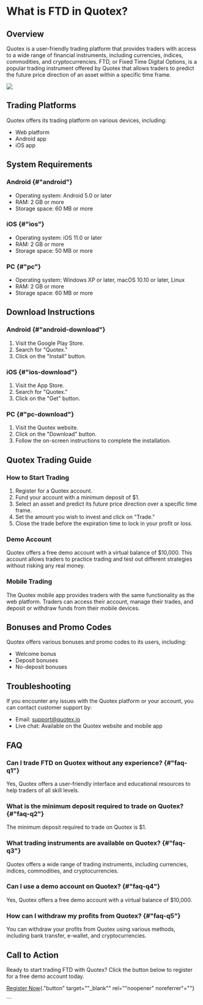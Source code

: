 # What is FTD in Quotex?

## Overview

Quotex is a user-friendly trading platform that provides traders with
access to a wide range of financial instruments, including currencies,
indices, commodities, and cryptocurrencies. FTD, or Fixed Time Digital
Options, is a popular trading instrument offered by Quotex that allows
traders to predict the future price direction of an asset within a
specific time frame.

[![](https://static.quotex.io/files/4_en/300_250.jpg)](https://traff.sbs/brokerqxlid)

## Trading Platforms

Quotex offers its trading platform on various devices, including:

-   Web platform
-   Android app
-   iOS app

## System Requirements

### Android {#"android"}

-   Operating system: Android 5.0 or later
-   RAM: 2 GB or more
-   Storage space: 60 MB or more

### iOS {#"ios"}

-   Operating system: iOS 11.0 or later
-   RAM: 2 GB or more
-   Storage space: 50 MB or more

### PC {#"pc"}

-   Operating system: Windows XP or later, macOS 10.10 or later, Linux
-   RAM: 2 GB or more
-   Storage space: 60 MB or more

## Download Instructions

### Android {#"android-download"}

1.  Visit the Google Play Store.
2.  Search for "Quotex."
3.  Click on the "Install" button.

### iOS {#"ios-download"}

1.  Visit the App Store.
2.  Search for "Quotex."
3.  Click on the "Get" button.

### PC {#"pc-download"}

1.  Visit the Quotex website.
2.  Click on the "Download" button.
3.  Follow the on-screen instructions to complete the installation.

## Quotex Trading Guide

### How to Start Trading

1.  Register for a Quotex account.
2.  Fund your account with a minimum deposit of \$1.
3.  Select an asset and predict its future price direction over a
    specific time frame.
4.  Set the amount you wish to invest and click on "Trade."
5.  Close the trade before the expiration time to lock in your profit or
    loss.

### Demo Account

Quotex offers a free demo account with a virtual balance of \$10,000.
This account allows traders to practice trading and test out different
strategies without risking any real money.

### Mobile Trading

The Quotex mobile app provides traders with the same functionality as
the web platform. Traders can access their account, manage their trades,
and deposit or withdraw funds from their mobile devices.

## Bonuses and Promo Codes

Quotex offers various bonuses and promo codes to its users, including:

-   Welcome bonus
-   Deposit bonuses
-   No-deposit bonuses

## Troubleshooting

If you encounter any issues with the Quotex platform or your account,
you can contact customer support by:

-   Email: support@quotex.io
-   Live chat: Available on the Quotex website and mobile app

## FAQ

### Can I trade FTD on Quotex without any experience? {#"faq-q1"}

Yes, Quotex offers a user-friendly interface and educational resources
to help traders of all skill levels.

### What is the minimum deposit required to trade on Quotex? {#"faq-q2"}

The minimum deposit required to trade on Quotex is \$1.

### What trading instruments are available on Quotex? {#"faq-q3"}

Quotex offers a wide range of trading instruments, including currencies,
indices, commodities, and cryptocurrencies.

### Can I use a demo account on Quotex? {#"faq-q4"}

Yes, Quotex offers a free demo account with a virtual balance of
\$10,000.

### How can I withdraw my profits from Quotex? {#"faq-q5"}

You can withdraw your profits from Quotex using various methods,
including bank transfer, e-wallet, and cryptocurrencies.

## Call to Action

Ready to start trading FTD with Quotex? Click the button below to
register for a free demo account today.

[Register Now](\%22https://traff.sbs/brokerqxlid\%22){."button"
target=""_blank"" rel=""noopener" noreferrer"=""}

\`\`\`

